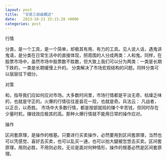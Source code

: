 ```yaml
---
layout: post
title:  "交易三部曲概述"
date:   2023-10-21 15:15:28 +0800
categories: post
---
```

行情
   
分类，是一个工具，是一个简单，却极其有用、有力的工具。见人说人话，遇鬼讲鬼语，是分类在日常生活中的直接体现，把周围的人分成两类：人和鬼。同样，在股票市场中，虽然市场中股票数不胜数，但大致上我们可以分为两类：一类是长期下跌的，一类是长期缓慢上升的。 分类解决了市场宏观结构的问题。同样分类可以层层往下细分。

对策

和，指导我们应如何应对市场。大多数时间里，市场行情都是平淡无奇、枯燥乏味的，也就是守正的。火爆的行情往往是昙花一现，也就是奇。兵法云： 凡战者，以正合，以奇胜。 市场中大多数行情，都是按部就班的赚个辛苦钱，但同时存在少量时机，赚钱效应极其的高。那种火爆行情就不能用日常的操作应对。

操作

区间套原理，是操作的根基。只要进行买卖操作，必然要用到区间套原理，当然也可以凭感觉、喜好去买卖，也可以乱买一通，也可以拍大腿被忽悠去买卖。区间套原理，用则必胜，不用则必败。无论是面对何种情形，操作的根基必然是区间套原理。
